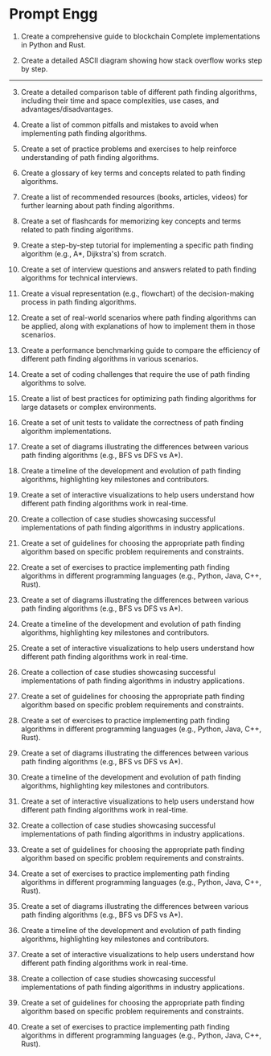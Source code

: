 # Prompt Engg

1. Create a comprehensive guide to blockchain Complete implementations in Python and Rust.

2. Create a detailed ASCII diagram showing how stack overflow works step by step.






------------------------

3. Create a detailed comparison table of different path finding algorithms, including their time and space complexities, use cases, and advantages/disadvantages.

4. Create a list of common pitfalls and mistakes to avoid when implementing path finding algorithms.

5. Create a set of practice problems and exercises to help reinforce understanding of path finding algorithms.

6. Create a glossary of key terms and concepts related to path finding algorithms.

7. Create a list of recommended resources (books, articles, videos) for further learning about path finding algorithms.

8. Create a set of flashcards for memorizing key concepts and terms related to path finding algorithms.

9. Create a step-by-step tutorial for implementing a specific path finding algorithm (e.g., A*, Dijkstra's) from scratch.

10. Create a set of interview questions and answers related to path finding algorithms for technical interviews.

11. Create a visual representation (e.g., flowchart) of the decision-making process in path finding algorithms.

12. Create a set of real-world scenarios where path finding algorithms can be applied, along with explanations of how to implement them in those scenarios.

13. Create a performance benchmarking guide to compare the efficiency of different path finding algorithms in various scenarios.

14. Create a set of coding challenges that require the use of path finding algorithms to solve.

15. Create a list of best practices for optimizing path finding algorithms for large datasets or complex environments.

16. Create a set of unit tests to validate the correctness of path finding algorithm implementations.

17. Create a set of diagrams illustrating the differences between various path finding algorithms (e.g., BFS vs DFS vs A*).

18. Create a timeline of the development and evolution of path finding algorithms, highlighting key milestones and contributors.

19. Create a set of interactive visualizations to help users understand how different path finding algorithms work in real-time.

20. Create a collection of case studies showcasing successful implementations of path finding algorithms in industry applications.

21. Create a set of guidelines for choosing the appropriate path finding algorithm based on specific problem requirements and constraints.

22. Create a set of exercises to practice implementing path finding algorithms in different programming languages (e.g., Python, Java, C++, Rust).

23. Create a set of diagrams illustrating the differences between various path finding algorithms (e.g., BFS vs DFS vs A*).

24. Create a timeline of the development and evolution of path finding algorithms, highlighting key milestones and contributors.

25. Create a set of interactive visualizations to help users understand how different path finding algorithms work in real-time.

26. Create a collection of case studies showcasing successful implementations of path finding algorithms in industry applications.

27. Create a set of guidelines for choosing the appropriate path finding algorithm based on specific problem requirements and constraints.

28. Create a set of exercises to practice implementing path finding algorithms in different programming languages (e.g., Python, Java, C++, Rust).

29. Create a set of diagrams illustrating the differences between various path finding algorithms (e.g., BFS vs DFS vs A*).

30. Create a timeline of the development and evolution of path finding algorithms, highlighting key milestones and contributors.

31. Create a set of interactive visualizations to help users understand how different path finding algorithms work in real-time.

32. Create a collection of case studies showcasing successful implementations of path finding algorithms in industry applications.

33. Create a set of guidelines for choosing the appropriate path finding algorithm based on specific problem requirements and constraints.

34. Create a set of exercises to practice implementing path finding algorithms in different programming languages (e.g., Python, Java, C++, Rust).

35. Create a set of diagrams illustrating the differences between various path finding algorithms (e.g., BFS vs DFS vs A*).

36. Create a timeline of the development and evolution of path finding algorithms, highlighting key milestones and contributors.

37. Create a set of interactive visualizations to help users understand how different path finding algorithms work in real-time.

38. Create a collection of case studies showcasing successful implementations of path finding algorithms in industry applications.

39. Create a set of guidelines for choosing the appropriate path finding algorithm based on specific problem requirements and constraints.

40. Create a set of exercises to practice implementing path finding algorithms in different programming languages (e.g., Python, Java, C++, Rust).
